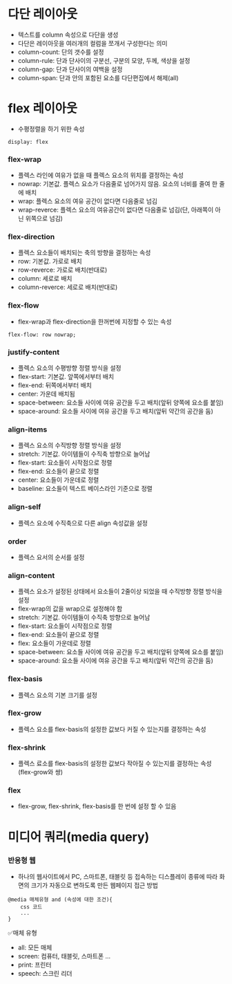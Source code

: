 # 다단 레이아웃
- 텍스트를 column 속성으로 다단을 생성
- 다단은 레이아웃을 여러개의 컬럼을 쪼개서 구성한다는 의미
- column-count: 단의 갯수를 설정
- column-rule: 단과 단사이의 구분선, 구분의 모양, 두께, 색상을 설정
- column-gap: 단과 단사이의 여백을 설정
- column-span: 단과 안의 포함된 요소를 다단편집에서 해제(all)


# flex 레이아웃
- 수평정렬을 하기 위한 속성
```
display: flex
```

### flex-wrap
- 플렉스 라인에 여유가 없을 때 플렉스 요소의 위치를 결정하는 속성
- nowrap: 기본값. 플렉스 요소가 다음줄로 넘어가지 않음. 요소의 너비를 줄여 한 줄에 배치
- wrap: 플렉스 요소의 여유 공간이 없다면 다음줄로 넘김
- wrap-reverce: 플렉스 요소의 여유공간이 없다면 다음줄로 넘김(단, 아래쪽이 아닌 위쪽으로 넘김)

### flex-direction
- 플렉스 요소들이 배치되는 축의 방향을 결정하는 속성
- row: 기본값. 가로로 배치
- row-reverce: 가로로 배치(반대로)
- column: 세로로 배치
- column-reverce: 세로로 배치(반대로)

### flex-flow
- flex-wrap과 flex-direction을 한꺼번에 지정할 수 있는 속성
```
flex-flow: row nowrap;
```

### justify-content
- 플렉스 요소의 수평방향 정렬 방식을 설정
- flex-start: 기본값. 앞쪽에서부터 배치
- flex-end: 뒤쪽에서부터 배치
- center: 가운데 배치됨
- space-between: 요소들 사이에 여유 공간을 두고 배치(앞뒤 양쪽에 요소를 붙임)
- space-around: 요소들 사이에 여유 공간을 두고 배치(앞뒤 약간의 공간을 둠)

### align-items
- 플렉스 요소의 수직방향 정렬 방식을 설정
- stretch: 기본값. 아이템들이 수직축 방향으로 늘어남
- flex-start: 요소들이 시작점으로 정렬
- flex-end: 요소들이 끝으로 정렬
- center: 요소들이 가운데로 정렬
- baseline: 요소들이 텍스트 베이스라인 기준으로 정렬

### align-self
- 플렉스 요소에 수직축으로 다른 align 속성값을 설정

### order
- 플렉스 요서의 순서를 설정

### align-content
- 플렉스 요소가 설정된 상태에서 요소들이 2줄이상 되었을 때 수직방향 정렬 방식을 설정
- flex-wrap의 값을 wrap으로 설정해야 함
- stretch: 기본값. 아이템들이 수직축 방향으로 늘어남
- flex-start: 요소들이 시작점으로 정렬
- flex-end: 요소들이 끝으로 정렬
- flex: 요소들이 가운데로 정렬
- space-between: 요소들 사이에 여유 공간을 두고 배치(앞뒤 양쪽에 요소를 붙임)
- space-around: 요소들 사이에 여유 공간을 두고 배치(앞뒤 약간의 공간을 둠)

### flex-basis
- 플렉스 요소의 기본 크기를 설정

### flex-grow
- 플렉스 요소를 flex-basis의 설정한 값보다 커질 수 있는지를 결정하는 속성

### flex-shrink
- 플렉스 료소를 flex-basis의 설정한 값보다 작아질 수 있는지를 결정하는 속성(flex-grow와 쌍)

### flex
- flex-grow, flex-shrink, flex-basis를 한 번에 설정 할 수 있음


# 미디어 쿼리(media query)

### 반응형 웹
- 하나의 웹사이트에서 PC, 스마트폰, 태블릿 등 접속하는 디스플레이 종류에 따라 화면의 크기가 자동으로 변하도록 만든 웹페이지 접근 방법
```
@media 매체유형 and (속성에 대한 조건){
    css 코드
    ...
}
```

✅매체 유형
- all: 모든 매체
- screen: 컴퓨터, 태블릿, 스마트폰 ...
- print: 프린터
- speech: 스크린 리더

